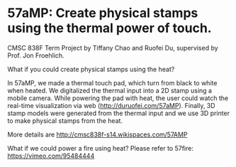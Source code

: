 57aMP: Create physical stamps using the thermal power of touch. 
=========

CMSC 838F Term Project by Tiffany Chao and Ruofei Du, supervised by Prof. Jon Froehlich.

What if you could create physical stamps using the heat? 

In 57aMP, we made a thermal touch pad, which turn from black to white when heated. We digitalized the thermal input into a 2D stamp using a mobile camera. While powering the pad with heat, the user could watch the real-time visualization via web (http://duruofei.com/57aMP). Finally, 3D stamp models were generated from the thermal input and we use 3D printer to make physical stamps from the heat. 

More details are http://cmsc838f-s14.wikispaces.com/57AMP

What if we could power a fire using heat? Please refer to 57fire:
https://vimeo.com/95484444
